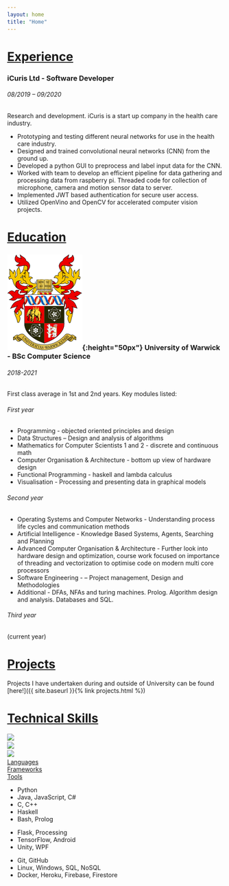 ```yaml
---
layout: home
title: "Home"
---
```

# <ins>Experience</ins>
### iCuris Ltd - Software Developer
###### 08/2019 – 09/2020 
Research and development. iCuris is a start up company in the health care industry.
* Prototyping and testing different neural networks for use in the health care industry. 
* Designed and trained convolutional neural networks (CNN) from the ground up.
* Developed a python GUI to preprocess and label input data for the CNN.
* Worked with team to develop an efficient pipeline for data gathering and processing data from raspberry pi. 
Threaded code for collection of microphone, camera and motion sensor data to server.
* Implemented JWT based authentication for secure user access.
* Utilized OpenVino and OpenCV for accelerated computer vision projects.

# <ins>Education</ins>
### ![University of Warwick Logo](/assets/images/WarwickArms.png){:height="50px"} University of Warwick - BSc Computer Science
###### 2018-2021
First class average in 1st and 2nd years. Key modules listed:
###### First year
* Programming - objected oriented principles and design
* Data Structures – Design and analysis of
algorithms
* Mathematics for Computer Scientists 1 and 2 - discrete and continuous math
* Computer Organisation & Architecture - bottom up view of hardware design
* Functional Programming - haskell and lambda calculus
* Visualisation - Processing and presenting data in graphical models 

###### Second year
* Operating Systems and Computer Networks - Understanding process life cycles and communication methods
* Artificial Intelligence - Knowledge Based Systems, Agents, Searching and Planning
* Advanced Computer Organisation & Architecture - Further look into hardware design and optimization, course work focused on importance of threading and vectorization to optimise code on modern multi core processors
* Software Engineering - – Project management, Design and Methodologies
* Additional - DFAs, NFAs and turing machines. Prolog. Algorithm design and analysis. Databases and SQL.

###### Third year
(current year)
# <ins>Projects</ins>
Projects I have undertaken during and outside of University can be found [here!]({{ site.baseurl }}{% link projects.html %})

# <ins>Technical Skills</ins>
<div class="container">
    <div class="row">
        <div class="col-sm">
            <img src="{{ "/assets/images/devIcon.png" | relative_url }}" height="75px">
        </div>
        <div class="col-sm">
            <img src="{{ "/assets/images/skills/frameworkIcon.png" | relative_url }}" height="75px">
        </div>
        <div class="col-sm">
            <img src="{{ "/assets/images/skills/tools.png" | relative_url }}" height="75px">
        </div>
    </div>
    <div class="row">
        <div class="col-sm">
            <ins>Languages</ins>
        </div>
        <div class="col-sm">
            <ins>Frameworks</ins>
        </div>
        <div class="col-sm">
            <ins>Tools</ins>
        </div>
    </div>
    <div class="row">
        <div class="col-sm">
        <ul class="list-unstyled">
            <li>
                <div class="container">
                <div class="row">
                    <div class="col-sm">
                        Python    
                    </div>
                    <div class="col-sm">
                        <span class="fa fa-star checked"></span>
                        <span class="fa fa-star checked"></span>
                        <span class="fa fa-star checked"></span>
                        <span class="fa fa-star checked"></span>
                        <span class="fa fa-star-half checked"></span>    
                    </div>
                </div>
                </div>
            </li>
            <li>
                <div class="container">
                <div class="row">
                    <div class="col-sm">
                        Java, JavaScript, C#  
                    </div>
                    <div class="col-sm">
                        <span class="fa fa-star checked"></span>
                        <span class="fa fa-star checked"></span>
                        <span class="fa fa-star checked"></span>
                        <span class="fa fa-star checked"></span>
                    </div>
                </div>
                </div>
            </li>
            <li>
                <div class="container">
                <div class="row">
                    <div class="col-sm">
                        C, C++    
                    </div>
                    <div class="col-sm">
                        <span class="fa fa-star checked"></span>
                        <span class="fa fa-star checked"></span>
                        <span class="fa fa-star checked"></span> 
                        <span class="fa fa-star-half checked"></span>    
                    </div>
                </div>
                </div>
            </li>
            <li>
                <div class="container">
                <div class="row">
                    <div class="col-sm">
                        Haskell  
                    </div>
                    <div class="col-sm">
                        <span class="fa fa-star checked"></span>
                        <span class="fa fa-star checked"></span>
                        <span class="fa fa-star-half checked"></span>    
                    </div>
                </div>
                </div>
            </li>
            <li>
                <div class="container">
                <div class="row">
                    <div class="col-sm">
                        Bash, Prolog    
                    </div>
                    <div class="col-sm">
                        <span class="fa fa-star checked"></span>
                        <span class="fa fa-star checked"></span>
                    </div>
                </div>
                </div>
            </li>
        </ul>
        </div>
        <div class="col-sm">
        <ul class="list-unstyled">
            <li>
                <div class="container">
                <div class="row">
                    <div class="col-sm">
                        Flask, Processing    
                    </div>
                    <div class="col-sm">
                        <span class="fa fa-star checked"></span>
                        <span class="fa fa-star checked"></span>
                        <span class="fa fa-star checked"></span>
                        <span class="fa fa-star checked"></span>
                    </div>
                </div>
                </div>
            </li>
            <li>
                <div class="container">
                <div class="row">
                    <div class="col-sm">
                        TensorFlow, Android
                    </div>
                    <div class="col-sm">
                        <span class="fa fa-star checked"></span>
                        <span class="fa fa-star checked"></span>
                        <span class="fa fa-star checked"></span>
                        <span class="fa fa-star-half checked"></span>
                    </div>
                </div>
                </div>
            </li>
            <li>
                <div class="container">
                <div class="row">
                    <div class="col-sm">
                        Unity, WPF
                    </div>
                    <div class="col-sm">
                        <span class="fa fa-star checked"></span>
                        <span class="fa fa-star checked"></span>
                        <span class="fa fa-star checked"></span>
                    </div>
                </div>
                </div>
            </li>
        </ul>
        </div>
        <div class="col-sm">
        <ul class="list-unstyled">
            <li>
                <div class="container">
                <div class="row">
                    <div class="col-sm">
                        Git, GitHub
                    </div>
                    <div class="col-sm">
                        <span class="fa fa-star checked"></span>
                        <span class="fa fa-star checked"></span>
                        <span class="fa fa-star checked"></span>
                        <span class="fa fa-star checked"></span>
                    </div>
                </div>
                </div>
            </li>
            <li>
                <div class="container">
                <div class="row">
                    <div class="col-sm">
                        Linux, Windows, SQL, NoSQL   
                    </div>
                    <div class="col-sm">
                        <span class="fa fa-star checked"></span>
                        <span class="fa fa-star checked"></span>
                        <span class="fa fa-star checked"></span>
                        <span class="fa fa-star-half checked"></span>
                    </div>
                </div>
                </div>
            </li>
            <li>
                <div class="container">
                <div class="row">
                    <div class="col-sm">
                        Docker, Heroku, Firebase, Firestore
                    </div>
                    <div class="col-sm">
                        <span class="fa fa-star checked"></span>
                        <span class="fa fa-star checked"></span>
                        <span class="fa fa-star checked"></span>
                    </div>
                </div>
                </div>
            </li>
        </ul>
        </div>
    </div>
</div>